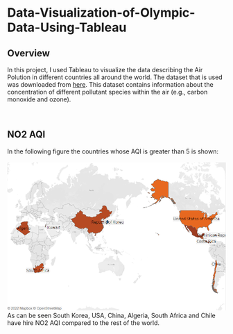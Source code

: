 # Data-Visualization-of-Olympic-Data-Using-Tableau
<h2>Overview</h2>
<p> In this project, I used Tableau to visualize the data describing the Air Polution in different countries all around the world. The dataset that is used was downloaded from <a href='https://www.kaggle.com/datasets/hasibalmuzdadid/global-air-pollution-dataset'> here</a>. This dataset contains information about the concentration of different pollutant species within the air (e.g., carbon monoxide and ozone). </p><br>
<h2>NO2 AQI</h2>
<p> In the following figure the countries whose AQI is greater than 5 is shown:<br><br>
<img src='https://github.com/kaveh7293/Data-Visualization-of-Olympic-Data-Using-Tableau/blob/main/NO2_index_greater_than5.png'><br>
As can be seen South Korea, USA, China, Algeria, South Africa and Chile have hire NO2 AQI compared to the rest of the world. </p>


